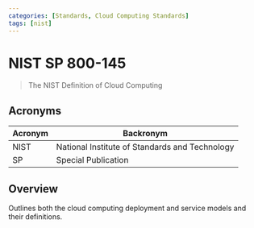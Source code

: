 ```yaml
---
categories: [Standards, Cloud Computing Standards]
tags: [nist]
---
```


# NIST SP 800-145

> The NIST Definition of Cloud Computing

## Acronyms

| Acronym | Backronym |
| - | - |
| NIST | National Institute of Standards and Technology |
| SP | Special Publication |

## Overview

Outlines both the cloud computing deployment and service models and their definitions.
